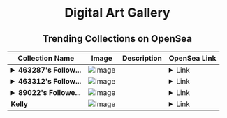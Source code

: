 <div align="center">

# Digital Art Gallery

## Trending Collections on OpenSea

| Collection Name                       | Image                                                                                     | Description                       | OpenSea Link                                                                                          |
|---------------------------------------|-------------------------------------------------------------------------------------------|-----------------------------------|--------------------------------------------------------------------------------------------------------|
| **<details><summary>463287's Follow...</summary>463287's Follower</details>** | ![Image](https://i.seadn.io/s/raw/files/19f9f090920392cc3650cbdf4361755b.png?w=500&auto=format?w=200&auto=format) |  | <details><summary>Link</summary>[463287's Follower](https://opensea.io/collection/463287-s-follower)</details> |
| **<details><summary>463312's Follow...</summary>463312's Follower</details>** | ![Image](https://i.seadn.io/s/raw/files/19f9f090920392cc3650cbdf4361755b.png?w=500&auto=format?w=200&auto=format) |  | <details><summary>Link</summary>[463312's Follower](https://opensea.io/collection/463312-s-follower)</details> |
| **<details><summary>89022's Followe...</summary>89022's Follower</details>** | ![Image](https://i.seadn.io/s/raw/files/19f9f090920392cc3650cbdf4361755b.png?w=500&auto=format?w=200&auto=format) |  | <details><summary>Link</summary>[89022's Follower](https://opensea.io/collection/89022-s-follower)</details> |
| **Kelly** | ![Image](https://i.seadn.io/s/raw/files/b75635a49dd4b9999afc346421944d6a.jpg?w=500&auto=format?w=200&auto=format) |  | <details><summary>Link</summary>[Kelly](https://opensea.io/collection/kelly-42)</details> |

</div>
